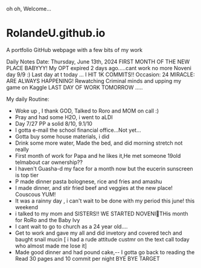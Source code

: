  oh oh, Welcome...
# RolandeU.github.io
A portfolio GitHub webpage with a few bits of my work

Daily Notes
Date: Thursday, June 13th, 2024
FIRST MONTH OF THE NEW PLACE BABYYY!
My OPT expired 2 days ago.....cant work no more 
Noveni day 9/9 :)
Last day at t today ...
I HIT 1K COMMITS!!
Occasion: 24
MIRACLE: ARE ALWAYS HAPPENING!
Rewatching Criminal minds and upping my game on Kaggle
LAST DAY OF WORK TOMORROW .....

My daily Routine:
- Woke up , I thank GOD, Talked to Roro and MOM on call :)
- Pray and had some H2O, i went to aLDI
- Day 7/27 PP a solid 8/10, 9.1/10
- I gotta e-mail the school financial office...Not yet...
- Gotta buy some house materials, i did
- Drink some more water, Made the bed, and did morning stretch not really
- First month of work for Papa and he likes it,He met someone 19old telmabout car ownership??
- I haven't Guasha-d my face for a month now but the eucerin sunscreen is top tier
- P made dinner pasta bolognese, rice and fries and amashu
- I made dinner, and stir fried beef and veggies at the new place! Couscous YUM!
- It was a rainny day , i can't wait to be done with my period this june! this weekend 
- i talked to my mom and SISTERS!! WE STARTED NOVENI🥹THis month for RoRo and the Baby Ivy
- I cant wait to go to church as a 24 year old....
- Get to work and gave my all and did invetory and covered tech and baught snail mucin
[ i had a rude attitude custmr on the text call today who almost made me lose it]
- Made good dinner and had pound cake,-- I gotta go back to reading the Read 30 pages and 10 commit per night
BYE BYE TARGET

